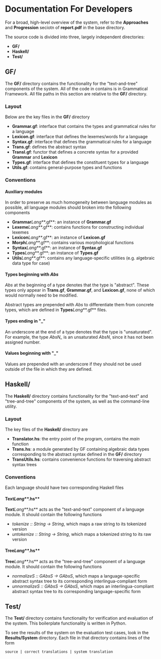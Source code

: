 # Documentation For Developers

For a broad, high-level overview of the system, refer to the **Approaches** and
**Progression** seciotn of **report.pdf** in the base directory.

The source code is divided into three, largely independent directories:

+ **GF/**
+ **Haskell/**
+ **Test/**

## **GF/**

The **GF/** directory contains the functionality for the "text-and-tree"
components of the system. All of the code in contains is in Grammatical
Framework. All file paths in this section are relative to the **GF/** directory.

### Layout

Below are the key files in the **GF/** directory

+ **Grammar.gf**: interface that contains the types and grammatical rules for a language
+ **Lexicon.gf**: interface that defines the lexemes/words for a language
+ **Syntax.gf**: interface that defines the grammatical rules for a language
+ **Trans.gf**: defines the abstract syntax
+ **TransI.gf**: functor that defines a concrete syntax for a provided **Grammar** and **Lexicon**
+ **Types.gf**: interface that defines the constituent types for a language
+ **Utils.gf**: contains general-purpose types and functions

### Conventions

#### Auxiliary modules

In order to preserve as much homogeneity between language modules as possible,
all language modules should broken into the following components

+ **Grammar***Lang***.gf**: an instance of **Grammar.gf**
+ **Lexeme***Lang***.gf**: contains functions for constructing individual lexemes
+ **Lexicon***Lang***.gf**: an instance of **Lexicon.gf**
+ **Morph***Lang***.gf**: contains various morphological functions
+ **Syntax***Lang***.gf**: an instance of **Syntax.gf**
+ **Types***Lang***.gf**: an instance of **Types.gf**
+ **Utils***Lang***.gf**: contains any language-specific utilities (e.g. algebraic data type for case)

#### Types beginning with *Abs*

*Abs* at the beginning of a type denotes that the type is "abstract". These 
types only appear in **Trans.gf**, **Grammar.gf**, and **Lexicon.gf**, none of
which would normally need to be modified.

Abstract types are prepended with *Abs* to differentiate them from concrete
types, which are defined in **Types***Lang***.gf** files.

#### Types ending in "\_"

An underscore at the end of a type denotes that the type is "unsaturated".
For example, the type *AbsN_* is an unsaturated *AbsN*, since it has not been
assigned number.

#### Values beginning with "\_"

Values are prepended with an underscore if they should not be used outside of
the file in which they are defined.


## **Haskell/**

The **Haskell/** directory contains functionality for the "text-and-text" and 
"tree-and-tree" components of the system, as well as the command-line utility.

### Layout

The key files of the **Haskell/** directory are

+ **Translator.hs**: the entry point of the program, contains the *main* function
+ **Trans.hs**: a module generated by GF containing algebraic data types 
                corresponding to the abstract syntax defined in the **GF/**
                directory
+ **TransUtils.hs**: contains convenience functions for traversing abstract
                     syntax trees

### Conventions

Each language should have two corresponding Haskell files

#### **Text***Lang***.hs**

**Text***Lang***.hs** acts as the "text-and-text" component of a language 
module. It should contain the following functions

+ *tokenize :: String -> String*, which maps a raw string to its tokenized version
+ *untokenize :: String -> String*, which maps a tokenized string to its raw version

#### **Tree***Lang***.hs**

**Tree***Lang***.hs** acts as the "tree-and-tree" component of a language 
module. It should contain the following functions

+ *normalizeS :: GAbsS -> GAbsS*, which maps a language-specific abstract syntax tree to its corresponding interlingua-compliant form
+ *unnormalizeS :: GAbsS -> GAbsS*, which maps an interlingua-compliant abstract syntax tree to its corresponding language-specific form


## **Test/**

The **Test/** directory contains functionality for verification and evaluation
of the system. This boilerplate functionality is written in Python.

To see the results of the system on the evaluation test cases, look in the 
**Results/System** directory. Each file in that directory contains lines of the
form

    source | correct translations | system translation

